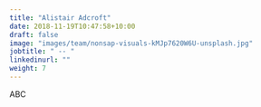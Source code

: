 ```yaml
---
title: "Alistair Adcroft"
date: 2018-11-19T10:47:58+10:00
draft: false
image: "images/team/nonsap-visuals-kMJp7620W6U-unsplash.jpg"
jobtitle: " -- "
linkedinurl: ""
weight: 7
---
```


ABC
